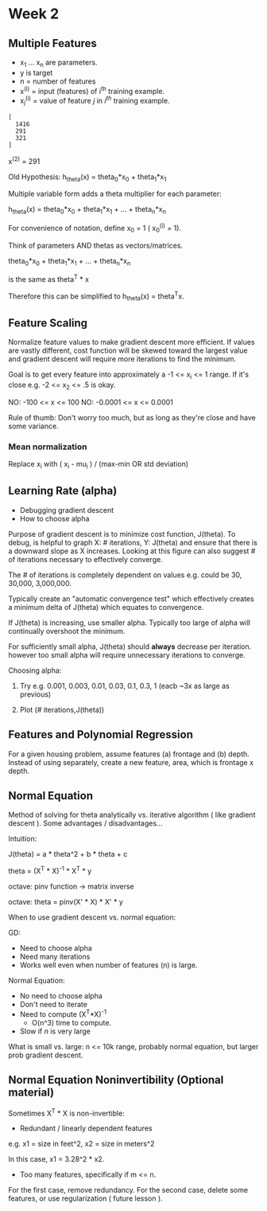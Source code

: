 # Week 2

## Multiple Features

* x<sub>1</sub> ... x<sub>n</sub> are parameters.
* y is target
* n = number of features
* x<sup>(i)</sup> = input (features) of i<sup>th</sup> training example.
* x<sub>j</sub><sup>(i)</sup> = value of feature <i>j</i> in <i>i<sup>th</sup></i> training example.

```
[ 
  1416 
  291 
  321 
]
```

x<sup>(2)</sup> = 291


Old Hypothesis: h<sub>theta</sub>(x) = theta<sub>0</sub>*x<sub>0</sub> + theta<sub>1</sub>*x<sub>1</sub>

Multiple variable form adds a theta multiplier for each parameter:

h<sub>theta</sub>(x) = theta<sub>0</sub>*x<sub>0</sub> + theta<sub>1</sub>*x<sub>1</sub> + ... + theta<sub>n</sub>*x<sub>n</sub>

For convenience of notation, define x<sub>0</sub> = 1 ( x<sub>0</sub><sup>(i)</sup> = 1).

Think of parameters AND thetas as vectors/matrices.

theta<sub>0</sub>*x<sub>0</sub> + theta<sub>1</sub>*x<sub>1</sub> + ... + theta<sub>n</sub>*x<sub>n</sub>

is the same as theta<sup>T</sup> * x

Therefore this can be simplified to h<sub>theta</sub>(x) = theta<sup>T</sup>x.

## Feature Scaling

Normalize feature values to make gradient descent more efficient.  If values are vastly different, cost function will be skewed toward the largest value and gradient descent will require more iterations to find the minimum.

Goal is to get every feature into approximately a -1 <= x<sub>i</sub> <= 1 range.  If it's close e.g. -2 <= x<sub>2</sub> <= .5 is okay.

NO:  -100 <= x <= 100 
NO:  -0.0001 <= x <= 0.0001 

Rule of thumb:  Don't worry too much, but as long as they're close and have some variance.

### Mean normalization

Replace x<sub>i</sub> with ( x<sub>i</sub> - mu<sub>i</sub> ) / (max-min OR std deviation)

## Learning Rate (alpha)

* Debugging gradient descent 
* How to choose alpha

Purpose of gradient descent is to minimize cost function, J(theta).  To debug, is helpful to graph X: # iterations, Y: J(theta) and ensure that there is a downward slope as X increases.  Looking at this figure can also suggest # of iterations necessary to effectively converge.

The # of iterations is completely dependent on values e.g. could be 30, 30,000, 3,000,000.

Typically create an "automatic convergence test" which effectively creates a minimum delta of J(theta) which equates to convergence.

If J(theta) is increasing, use smaller alpha.  Typically too large of alpha will continually overshoot the minimum.

For sufficiently small alpha, J(theta) should **always** decrease per iteration. however too small alpha will require unnecessary iterations to converge.

Choosing alpha:

1. Try e.g. 0.001, 0.003, 0.01, 0.03, 0.1, 0.3, 1 (eacb ~3x as large as previous)

2. Plot (# iterations,J(theta))

## Features and Polynomial Regression

For a given housing problem, assume features (a) frontage and (b) depth.  Instead of using separately, create a new feature, area, which is frontage x depth.  

## Normal Equation

Method of solving for theta analytically vs. iterative algorithm ( like gradient descent ).  Some advantages / disadvantages... 

Intuition: 

J(theta) = a * theta^2 + b * theta + c 

theta = (X<sup>T</sup> * X)<sup>-1</sup> * X<sup>T</sup> * y

octave: pinv function -> matrix inverse

octave: theta = pinv(X' * X) * X' * y

When to use gradient descent vs. normal equation:

GD:
* Need to choose alpha
* Need many iterations
* Works well even when number of features (n) is large.

Normal Equation:
* No need to choose alpha
* Don't need to iterate
* Need to compute (X<sup>T</sup>*X)<sup>-1</sup>
	* O(n^3) time to compute.
* Slow if <i>n</i> is very large

What is small vs. large: n <= 10k range, probably normal equation, but larger prob gradient descent.

## Normal Equation Noninvertibility (Optional material)

Sometimes X<sup>T</sup> * X is non-invertible:

* Redundant / linearly dependent features 

e.g. x1 = size in feet^2, x2 = size in meters^2

In this case, x1 = 3.28^2 * x2. 

* Too many features, specifically if m <= n.

For the first case, remove redundancy.
For the second case, delete some features, or use regularization ( future lesson ).













